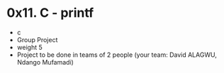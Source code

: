 # 0x11. C - printf
- c
- Group Project
- weight 5
- Project to be done in teams of 2 people (your team: David ALAGWU, Ndango Mufamadi)
